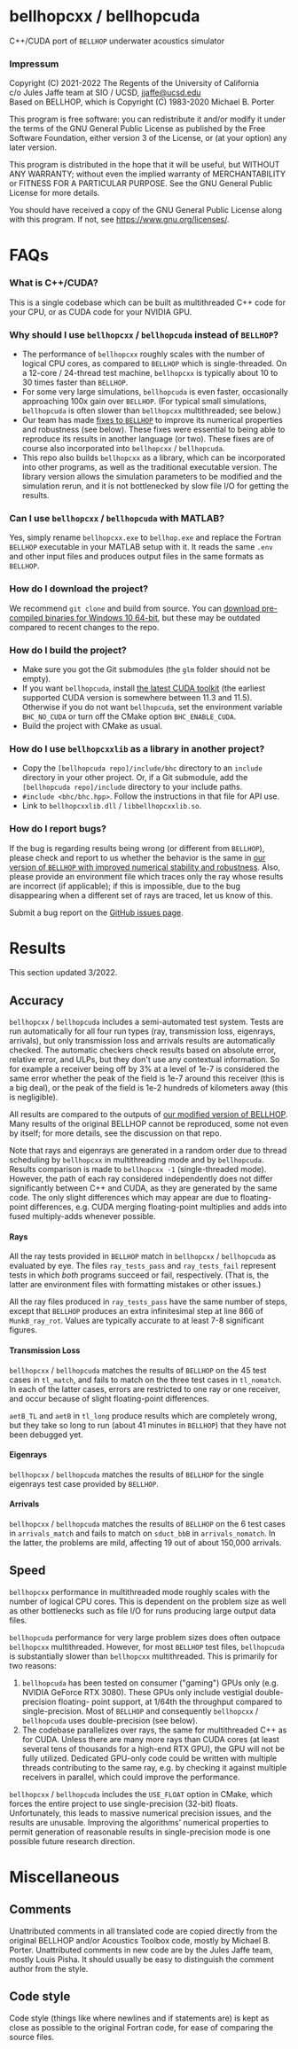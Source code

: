 # bellhopcxx / bellhopcuda
C++/CUDA port of `BELLHOP` underwater acoustics simulator

### Impressum

Copyright (C) 2021-2022 The Regents of the University of California \
c/o Jules Jaffe team at SIO / UCSD, jjaffe@ucsd.edu \
Based on BELLHOP, which is Copyright (C) 1983-2020 Michael B. Porter

This program is free software: you can redistribute it and/or modify it under
the terms of the GNU General Public License as published by the Free Software
Foundation, either version 3 of the License, or (at your option) any later
version.

This program is distributed in the hope that it will be useful, but WITHOUT ANY
WARRANTY; without even the implied warranty of MERCHANTABILITY or FITNESS FOR A
PARTICULAR PURPOSE. See the GNU General Public License for more details.

You should have received a copy of the GNU General Public License along with
this program. If not, see <https://www.gnu.org/licenses/>.

# FAQs

### What is C++/CUDA?

This is a single codebase which can be built as multithreaded C++ code for your
CPU, or as CUDA code for your NVIDIA GPU.

### Why should I use `bellhopcxx` / `bellhopcuda` instead of `BELLHOP`?

- The performance of `bellhopcxx` roughly scales with the number of logical CPU
cores, as compared to `BELLHOP` which is single-threaded. On a 12-core /
24-thread test machine, `bellhopcxx` is typically about 10 to 30 times faster
than `BELLHOP`.
- For some very large simulations, `bellhopcuda` is even faster, occasionally 
approaching 100x gain over `BELLHOP`. (For typical small simulations,
`bellhopcuda` is often slower than `bellhopcxx` multithreaded; see below.)
- Our team has made [fixes to `BELLHOP`](https://github.com/A-New-BellHope/bellhop)
to improve its numerical properties and robustness (see below). These fixes were
essential to being able to reproduce its results in another language (or two).
These fixes are of course also incorporated into `bellhopcxx` / `bellhopcuda`.
- This repo also builds `bellhopcxx` as a library, which can be incorporated
into other programs, as well as the traditional executable version. The library
version allows the simulation parameters to be modified and the simulation
rerun, and it is not bottlenecked by slow file I/O for getting the results.

### Can I use `bellhopcxx` / `bellhopcuda` with MATLAB?

Yes, simply rename `bellhopcxx.exe` to `bellhop.exe` and replace the Fortran
`BELLHOP` executable in your MATLAB setup with it. It reads the same `.env` and
other input files and produces output files in the same formats as `BELLHOP`.

### How do I download the project?

We recommend `git clone` and build from source. You can [download pre-compiled
binaries for Windows 10 64-bit](https://github.com/A-New-BellHope/bellhopcuda/releases),
but these may be outdated compared to recent changes to the repo.

### How do I build the project?

- Make sure you got the Git submodules (the `glm` folder should not be empty).
- If you want `bellhopcuda`, install [the latest CUDA toolkit](https://developer.nvidia.com/cuda-downloads)
(the earliest supported CUDA version is somewhere between 11.3 and 11.5).
Otherwise if you do not want `bellhopcuda`, set the environment variable
`BHC_NO_CUDA` or turn off the CMake option `BHC_ENABLE_CUDA`. 
- Build the project with CMake as usual.

### How do I use `bellhopcxxlib` as a library in another project?

- Copy the `[bellhopcuda repo]/include/bhc` directory to an `include` directory
in your other project. Or, if a Git submodule, add the `[bellhopcuda repo]/include`
directory to your include paths.
- `#include <bhc/bhc.hpp>`. Follow the instructions in that file for API use.
- Link to `bellhopcxxlib.dll` / `libbellhopcxxlib.so`.

### How do I report bugs?

If the bug is regarding results being wrong (or different from `BELLHOP`),
please check and report to us whether the behavior is the same in [our version
of `BELLHOP` with improved numerical stability and robustness](https://github.com/A-New-BellHope/bellhop).
Also, please provide an environment file which traces only the ray whose results
are incorrect (if applicable); if this is impossible, due to the bug
disappearing when a different set of rays are traced, let us know of this.

Submit a bug report on the [GitHub issues page](https://github.com/A-New-BellHope/bellhopcuda/issues).

# Results

This section updated 3/2022.

## Accuracy

`bellhopcxx` / `bellhopcuda` includes a semi-automated test system. Tests are
run automatically for all four run types (ray, transmission loss, eigenrays,
arrivals), but only transmission loss and arrivals results are automatically
checked. The automatic checkers check results based on absolute error, relative
error, and ULPs, but they don't use any contextual information. So for example
a receiver being off by 3\% at a level of 1e-7 is considered the same error
whether the peak of the field is 1e-7 around this receiver (this is a big
deal), or the peak of the field is 1e-2 hundreds of kilometers away (this is
negligible).

All results are compared to the outputs of [our modified version of BELLHOP](https://github.com/A-New-BellHope/bellhop).
Many results of the original BELLHOP cannot be reproduced, some not even by
itself; for more details, see the discussion on that repo.

Note that rays and eigenrays are generated in a random order due to thread
scheduling by `bellhopcxx` in multithreading mode and by `bellhopcuda`. Results
comparison is made to `bellhopcxx -1` (single-threaded mode). However, the
path of each ray considered independently does not differ significantly between
C++ and CUDA, as they are generated by the same code. The only slight
differences which may appear are due to floating-point differences, e.g. CUDA
merging floating-point multiplies and adds into fused multiply-adds whenever
possible.

#### Rays

All the ray tests provided in `BELLHOP` match in `bellhopcxx` / `bellhopcuda` as
evaluated by eye.  The files `ray_tests_pass` and `ray_tests_fail` represent
tests in which *both* programs succeed or fail, respectively. (That is, the
latter are environment files with formatting mistakes or other issues.)

All the ray files produced in `ray_tests_pass` have the same number of steps,
except that `BELLHOP` produces an extra infinitesimal step at line 866 of
`MunkB_ray_rot`. Values are typically accurate to at least 7-8 significant
figures.

#### Transmission Loss

`bellhopcxx` / `bellhopcuda` matches the results of `BELLHOP` on the 45 test
cases in `tl_match`, and fails to match on the three test cases in `tl_nomatch`.
In each of the latter cases, errors are restricted to one ray or one receiver,
and occur because of slight floating-point differences.

`aetB_TL` and `aetB` in `tl_long` produce results which are completely wrong,
but they take so long to run (about 41 minutes in `BELLHOP`) that they have not
been debugged yet.

#### Eigenrays

`bellhopcxx` / `bellhopcuda` matches the results of `BELLHOP` for the single
eigenrays test case provided by `BELLHOP`.

#### Arrivals

`bellhopcxx` / `bellhopcuda` matches the results of `BELLHOP` on the 6 test
cases in `arrivals_match` and fails to match on `sduct_bbB` in
`arrivals_nomatch`. In the latter, the problems are mild, affecting 19 out of
about 150,000 arrivals.

## Speed

`bellhopcxx` performance in multithreaded mode roughly scales with the number of
logical CPU cores. This is dependent on the problem size as well as other
bottlenecks such as file I/O for runs producing large output data files.

`bellhopcuda` performance for very large problem sizes does often outpace
`bellhopcxx` multithreaded. However, for most `BELLHOP` test files,
`bellhopcuda` is substantially slower than `bellhopcxx` multithreaded. This is
primarily for two reasons:
1. `bellhopcuda` has been tested on consumer ("gaming") GPUs only (e.g. NVIDIA
GeForce RTX 3080). These GPUs only include vestigial double-precision floating-
point support, at 1/64th the throughput compared to single-precision. Most of
`BELLHOP` and consequently `bellhopcxx` / `bellhopcuda` uses double-precision
(see below).
2. The codebase parallelizes over rays, the same for multithreaded C++ as for
CUDA. Unless there are many more rays than CUDA cores (at least several tens of
thousands for a high-end RTX GPU), the GPU will not be fully utilized.
Dedicated GPU-only code could be written with multiple threads contributing to
the same ray, e.g. by checking it against multiple receivers in parallel, which
could improve the performance.

`bellhopcxx` / `bellhopcuda` includes the `USE_FLOAT` option in CMake, which
forces the entire project to use single-precision (32-bit) floats.
Unfortunately, this leads to massive numerical precision issues, and the results
are unusable. Improving the algorithms' numerical properties to permit
generation of reasonable results in single-precision mode is one possible future
research direction.

# Miscellaneous

## Comments
Unattributed comments in all translated code are copied directly from the original
BELLHOP and/or Acoustics Toolbox code, mostly by Michael B. Porter. Unattributed
comments in new code are by the Jules Jaffe team, mostly Louis Pisha. It should
usually be easy to distinguish the comment author from the style.

## Code style
Code style (things like where newlines and if statements are) is kept as close
as possible to the original Fortran code, for ease of comparing the source files.
